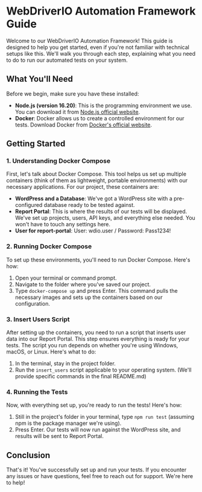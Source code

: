 # WebDriverIO Automation Framework Guide

Welcome to our WebDriverIO Automation Framework! This guide is designed to help you get started, even if you're not familiar with technical setups like this. We'll walk you through each step, explaining what you need to do to run our automated tests on your system.

## What You'll Need

Before we begin, make sure you have these installed:

- **Node.js (version 16.20)**: This is the programming environment we use. You can download it from [Node.js official website](https://nodejs.org/).
- **Docker**: Docker allows us to create a controlled environment for our tests. Download Docker from [Docker's official website](https://www.docker.com/).

## Getting Started

### 1. Understanding Docker Compose

First, let's talk about Docker Compose. This tool helps us set up multiple containers (think of them as lightweight, portable environments) with our necessary applications. For our project, these containers are:

- **WordPress and a Database**: We've got a WordPress site with a pre-configured database ready to be tested against.
- **Report Portal**: This is where the results of our tests will be displayed. We've set up projects, users, API keys, and everything else needed. You won't have to touch any settings here.
- **User for report-portal**: User: wdio.user / Password: Pass1234!

### 2. Running Docker Compose

To set up these environments, you'll need to run Docker Compose. Here's how:

1. Open your terminal or command prompt.
2. Navigate to the folder where you've saved our project.
3. Type `docker-compose up` and press Enter. This command pulls the necessary images and sets up the containers based on our configuration.

### 3. Insert Users Script

After setting up the containers, you need to run a script that inserts user data into our Report Portal. This step ensures everything is ready for your tests. The script you run depends on whether you're using Windows, macOS, or Linux. Here's what to do:

1. In the terminal, stay in the project folder.
2. Run the `insert_users` script applicable to your operating system. (We'll provide specific commands in the final README.md)

### 4. Running the Tests

Now, with everything set up, you're ready to run the tests! Here's how:

1. Still in the project's folder in your terminal, type `npm run test` (assuming npm is the package manager we're using).
2. Press Enter. Our tests will now run against the WordPress site, and results will be sent to Report Portal.

## Conclusion

That's it! You've successfully set up and run your tests. If you encounter any issues or have questions, feel free to reach out for support. We're here to help!
